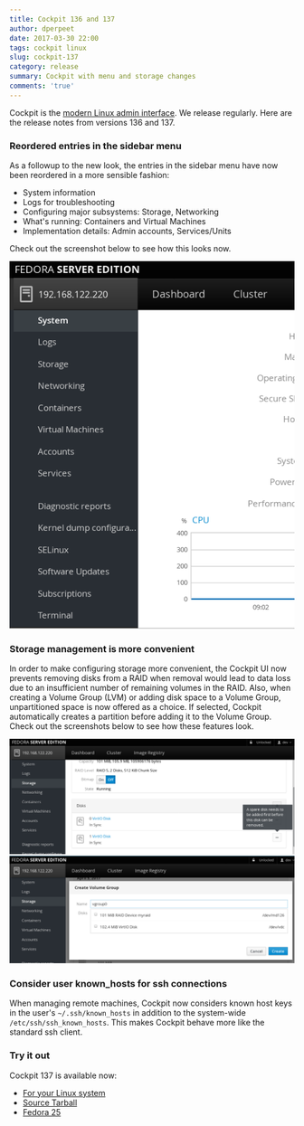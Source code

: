 ```yaml
---
title: Cockpit 136 and 137
author: dperpeet
date: 2017-03-30 22:00
tags: cockpit linux
slug: cockpit-137
category: release
summary: Cockpit with menu and storage changes
comments: 'true'
---
```


Cockpit is the [modern Linux admin interface](http://cockpit-project.org/). We release regularly.
Here are the release notes from versions 136 and 137.

### Reordered entries in the sidebar menu

As a followup to the new look, the entries in the sidebar menu have now been reordered in a more sensible fashion:

 * System information
 * Logs for troubleshooting
 * Configuring major subsystems: Storage, Networking
 * What's running: Containers and Virtual Machines
 * Implementation details: Admin accounts, Services/Units

Check out the screenshot below to see how this looks now.

![Sidebar order](/images/cockpit-menu-order.png)

### Storage management is more convenient

In order to make configuring storage more convenient, the Cockpit UI now prevents removing disks from a RAID when
removal would lead to data loss due to an insufficient number of remaining volumes in the RAID. Also, when creating
a Volume Group (LVM) or adding disk space to a Volume Group, unpartitioned space is now offered as a choice.
If selected, Cockpit automatically creates a partition before adding it to the Volume Group. Check out the screenshots
below to see how these features look.

![Remove RAID disk](/images/cockpit-remove-raid-disk.png)
![Add unpartitioned disk](/images/cockpit-storage-add-unpartitioned.png)

### Consider user known_hosts for ssh connections

When managing remote machines, Cockpit now considers known host keys in the user's `~/.ssh/known_hosts` in addition to
the system-wide `/etc/ssh/ssh_known_hosts`. This makes Cockpit behave more like the standard ssh client.

### Try it out

Cockpit 137 is available now:

 * [For your Linux system](http://cockpit-project.org/running.html)
 * [Source Tarball](https://github.com/cockpit-project/cockpit/releases/tag/137)
 * [Fedora 25](https://bodhi.fedoraproject.org/updates/cockpit-137-1.fc25)
